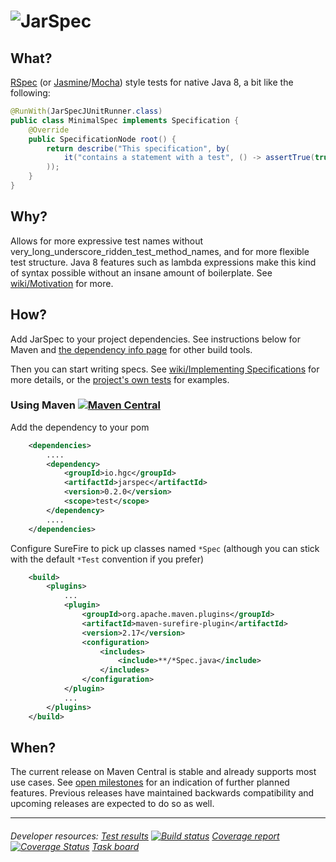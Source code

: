 # ![JarSpec](http://hgc.io/jarspec/0.3.0-SNAPSHOT/images/logo.svg)

## What?
[RSpec](http://rspec.info/) (or [Jasmine](http://jasmine.github.io/2.0/introduction.html)/[Mocha](http://visionmedia.github.io/mocha/)) style tests for native Java 8, a bit like the following:

```java
@RunWith(JarSpecJUnitRunner.class)
public class MinimalSpec implements Specification {
    @Override
    public SpecificationNode root() {
        return describe("This specification", by(
            it("contains a statement with a test", () -> assertTrue(true))
        ));
    }
}
```

## Why?

Allows for more expressive test names without very_long_underscore_ridden_test_method_names, and for more flexible test structure. Java 8 features such as lambda expressions make this kind of syntax possible without an insane amount of boilerplate. See [wiki/Motivation](https://github.com/hgcummings/jarspec/wiki/Motivation) for more.

## How?

Add JarSpec to your project dependencies. See instructions below for Maven and [the dependency info page](http://hgc.io/jarspec/0.1.0/dependency-info.html) for other build tools.

Then you can start writing specs. See [wiki/Implementing Specifications](https://github.com/hgcummings/jarspec/wiki/Implementing-Specifications) for more details, or the [project's own tests](https://github.com/hgcummings/jarspec/tree/master/src/test/java/io/hgc/jarspec) for examples.

### Using Maven [![Maven Central](https://maven-badges.herokuapp.com/maven-central/io.hgc/jarspec/badge.svg)](http://search.maven.org/#search|gav|1|g:"io.hgc"%20AND%20a:"jarspec")

Add the dependency to your pom

```xml
    <dependencies>
        ....
        <dependency>
            <groupId>io.hgc</groupId>
            <artifactId>jarspec</artifactId>
            <version>0.2.0</version>
            <scope>test</scope>
        </dependency>
        ....
    </dependencies>
```

Configure SureFire to pick up classes named `*Spec` (although you can stick with the default `*Test` convention if you prefer)

```xml
    <build>
        <plugins>
            ...
            <plugin>
                <groupId>org.apache.maven.plugins</groupId>
                <artifactId>maven-surefire-plugin</artifactId>
                <version>2.17</version>
                <configuration>
                    <includes>
                        <include>**/*Spec.java</include>
                    </includes>
                </configuration>
            </plugin>
            ...
        </plugins>
    </build>
```

## When?

The current release on Maven Central is stable and already supports most use cases. See [open milestones](https://github.com/hgcummings/jarspec/issues/milestones) for an indication of further planned features. Previous releases have maintained backwards compatibility and upcoming releases are expected to do so as well.

---
###### Developer resources: [Test results](http://hgc.io/jarspec/0.3.0-SNAPSHOT/surefire-report.html) [![Build status](https://travis-ci.org/hgcummings/jarspec.svg?branch=master)](https://travis-ci.org/hgcummings/jarspec) [Coverage report](http://hgc.io/jarspec/0.3.0-SNAPSHOT/jacoco/index.html) [![Coverage Status](https://coveralls.io/repos/hgcummings/jarspec/badge.png?branch=master)](https://coveralls.io/r/hgcummings/jarspec?branch=master) [Task board](https://huboard.com/hgcummings/jarspec)
